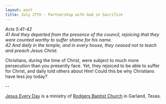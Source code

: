 ```yaml
---
layout: post
title: July 27th - Partnership with God in Sacrifice
---
```


_Acts 5:41-42  
41 And they departed from the presence of the council, rejoicing
that they were counted worthy to suffer shame for his name.  
42 And daily in the temple, and in every house, they ceased not to
teach and preach Jesus Christ._

Christians, during the time of Christ, were subject to much more
persecution than you presently face. Yet, they rejoiced to be able to
suffer for Christ, and daily told others about Him! Could this be why
Christians have less joy today?

 --

<a href=http://jesuseveryday.net>Jesus Every Day</a> is a ministry of <a href=http://rodgersbaptist.net>Rodgers Baptist Church</a> in Garland, Texas.
